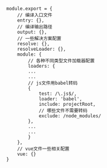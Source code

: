 	module.export = {
	    // 编译入口文件
	    entry: {},
	    // 编译输出路径
	    output: {},
	    // 一些解决方案配置
	    resolve: {},
	    resolveLoader: {},
	    module: {
	        // 各种不同类型文件加载器配置
	        loaders: {
	        ...
	        ...
	        // js文件用babel转码
	        {
	            test: /\.js$/,
	            loader: 'babel',
	            include: projectRoot,
	            // 哪些文件不需要转码
	            exclude: /node_modules/
	        },
	        ...
	        ...
	        }
	    },
	    // vue文件一些相关配置
	    vue: {}
	}